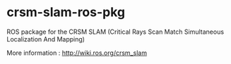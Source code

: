 crsm-slam-ros-pkg
=================

ROS package for the CRSM SLAM (Critical Rays Scan Match Simultaneous Localization And Mapping)

More information : http://wiki.ros.org/crsm_slam
